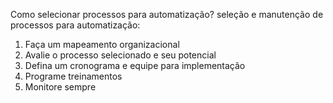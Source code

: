 Como selecionar processos para automatização?
seleção e manutenção de processos para automatização:

1. Faça um mapeamento organizacional
2. Avalie o processo selecionado e seu potencial
3. Defina um cronograma e equipe para implementação
4. Programe treinamentos
5. Monitore sempre